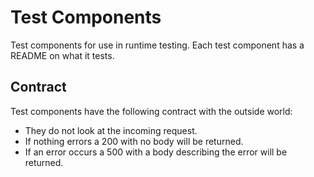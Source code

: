 # Test Components

Test components for use in runtime testing. Each test component has a README on what it tests.

## Contract

Test components have the following contract with the outside world:

* They do not look at the incoming request.
* If nothing errors a 200 with no body will be returned.
* If an error occurs a 500 with a body describing the error will be returned.
